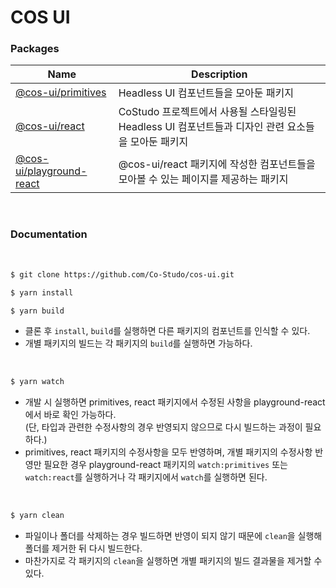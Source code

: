 # COS UI

### Packages

| Name | Description |
| --- | --- |
| [@cos-ui/primitives](https://github.com/Co-Studo/cos-ui/tree/dev/packages/primitives) | Headless UI 컴포넌트들을 모아둔 패키지 |
| [@cos-ui/react](https://github.com/Co-Studo/cos-ui/tree/dev/packages/react) | CoStudo 프로젝트에서 사용될 스타일링된 Headless UI 컴포넌트들과 디자인 관련 요소들을 모아둔 패키지 |
| [@cos-ui/playground-react](https://github.com/Co-Studo/cos-ui/tree/dev/packages/playground-react) | @cos-ui/react 패키지에 작성한 컴포넌트들을 모아볼 수 있는 페이지를 제공하는 패키지 |

<br/>

### Documentation

<br/>

```sh
$ git clone https://github.com/Co-Studo/cos-ui.git

$ yarn install

$ yarn build
```

- 클론 후 `install`, `build`를 실행하면 다른 패키지의 컴포넌트를 인식할 수 있다.
- 개별 패키지의 빌드는 각 패키지의 `build`를 실행하면 가능하다.

<br/>

```sh
$ yarn watch
```

- 개발 시 실행하면 primitives, react 패키지에서 수정된 사항을 playground-react 에서 바로 확인 가능하다.<br/>
  (단, 타입과 관련한 수정사항의 경우 반영되지 않으므로 다시 빌드하는 과정이 필요하다.)
- primitives, react 패키지의 수정사항을 모두 반영하며, 개별 패키지의 수정사항 반영만 필요한 경우 playground-react 패키지의 `watch:primitives` 또는 `watch:react`를 실행하거나 각 패키지에서 `watch`를 실행하면 된다.

<br/>

```sh
$ yarn clean
```

- 파일이나 폴더를 삭제하는 경우 빌드하면 반영이 되지 않기 때문에 `clean`을 실행해 폴더를 제거한 뒤 다시 빌드한다.
- 마찬가지로 각 패키지의 `clean`을 실행하면 개별 패키지의 빌드 결과물을 제거할 수 있다.
